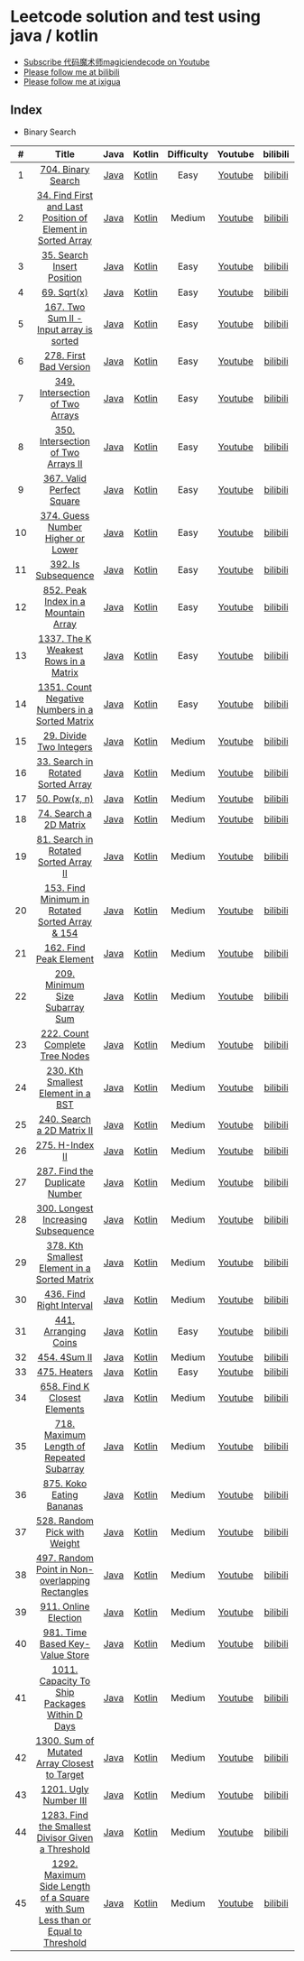 # Leetcode solution and test using java / kotlin
- [Subscribe 代码魔术师magiciendecode on Youtube](https://www.youtube.com/channel/UCERe5JqcmPtyo3dzX94by1g?sub_confirmation=1)
- [Please follow me at bilibili](https://space.bilibili.com/520811931)
- [Please follow me at ixigua](https://www.ixigua.com/home/105169725727/) 

## Index

* Binary Search

| # | Title | Java | Kotlin | Difficulty | Youtube | bilibili | ixiagua |
|:---:|:---:|:---:|:---:|:---:|:---:|:---:|:---:|
|1|[704. Binary Search](https://leetcode.com/problems/binary-search/)|[Java](https://github.com/MagicienDeCode/LeetCode_Solution/blob/master/src/main/java/binary_search/BinarySearch704.java)|[Kotlin](https://github.com/MagicienDeCode/LeetCode_Solution/blob/master/src/main/kotlin/binary_search/BinarySearchKotlin704.kt)|Easy|[Youtube](https://www.youtube.com/watch?v=boLrycDV8jA)|[bilibili](https://www.bilibili.com/video/av97758021/)|[ixigua](https://www.ixigua.com/i6806012949392523783/)|
|2|[34. Find First and Last Position of Element in Sorted Array](https://leetcode.com/problems/find-first-and-last-position-of-element-in-sorted-array/)|[Java](https://github.com/MagicienDeCode/LeetCode_Solution/blob/master/src/main/java/binary_search/FindFirstandLastPositionofElementinSortedArray34.java)|[Kotlin](https://github.com/MagicienDeCode/LeetCode_Solution/blob/master/src/main/kotlin/binary_search/FindFirstandLastPositionofElementinSortedArrayKotlin34.kt)|Medium|[Youtube](https://www.youtube.com/watch?v=yePzwrN3is8)|[bilibili](https://www.bilibili.com/video/av98033532/)|[ixigua](https://www.ixigua.com/i6806360339840500235/)|
|3|[35. Search Insert Position](https://leetcode.com/problems/search-insert-position/)|[Java](https://github.com/MagicienDeCode/LeetCode_Solution/blob/master/src/main/java/binary_search/SearchInsertPosition35.java)|[Kotlin](https://github.com/MagicienDeCode/LeetCode_Solution/blob/master/src/main/kotlin/binary_search/SearchInsertPositionKotlin35.kt)|Easy|[Youtube](https://www.youtube.com/watch?v=ni7gGKfdXgY)|[bilibili](https://www.bilibili.com/video/BV1DE411w75S/)|[ixigua](https://www.ixigua.com/i6806729161852322317/)|
|4|[69. Sqrt(x)](https://leetcode.com/problems/sqrtx/)|[Java](https://github.com/MagicienDeCode/LeetCode_Solution/blob/master/src/main/java/binary_search/Sqrt69.java)|[Kotlin](https://github.com/MagicienDeCode/LeetCode_Solution/blob/master/src/main/kotlin/binary_search/SqrtKotlin69.kt)|Easy|[Youtube](https://www.youtube.com/watch?v=Gc6u8LdSgIU)|[bilibili](https://www.bilibili.com/video/BV157411m7CG/)|[ixigua](https://www.ixigua.com/i6807105613600915982/)|
|5|[167. Two Sum II - Input array is sorted](https://leetcode.com/problems/two-sum-ii-input-array-is-sorted/)|[Java](https://github.com/MagicienDeCode/LeetCode_Solution/blob/master/src/main/java/TwoSumIIInputarrayissorted167.java)|[Kotlin](https://github.com/MagicienDeCode/LeetCode_Solution/blob/master/src/main/kotlin/binary_search/TwoSumIIInputarrayissortedKotlin167.kt)|Easy|[Youtube](https://www.youtube.com/watch?v=d8AH_G02qLo)|[bilibili](https://www.bilibili.com/video/BV1U741117sh/)|[ixigua](https://www.ixigua.com/i6807499056638591496/)|
|6|[278. First Bad Version](https://leetcode.com/problems/first-bad-version/)|[Java](https://github.com/MagicienDeCode/LeetCode_Solution/blob/master/src/main/java/binary_search/FirstBadVersion278.java)|[Kotlin](https://github.com/MagicienDeCode/LeetCode_Solution/blob/master/src/main/kotlin/binary_search/FirstBadVersionKotlin278.kt)|Easy|[Youtube](https://www.youtube.com/watch?v=JsC5v2xUlV0)|[bilibili](https://www.bilibili.com/video/BV1X741117cm/)|[ixigua](https://www.ixigua.com/i6807564285368074756/)|
|7|[349. Intersection of Two Arrays](https://leetcode.com/problems/intersection-of-two-arrays/)|[Java](https://github.com/MagicienDeCode/LeetCode_Solution/blob/master/src/main/java/binary_search/IntersectionofTwoArrays349.java)|[Kotlin](https://github.com/MagicienDeCode/LeetCode_Solution/blob/master/src/main/kotlin/binary_search/IntersectionofTwoArraysKotlin349.kt)|Easy|[Youtube](https://www.youtube.com/watch?v=fORR0VMGFHE)|[bilibili](https://www.bilibili.com/video/BV1y7411y7Uo/)|[ixigua](https://www.ixigua.com/i6807899212567544333/)|
|8|[350. Intersection of Two Arrays II](https://leetcode.com/problems/intersection-of-two-arrays-ii/)|[Java](https://github.com/MagicienDeCode/LeetCode_Solution/blob/master/src/main/java/binary_search/IntersectionofTwoArraysII350.java)|[Kotlin](https://github.com/MagicienDeCode/LeetCode_Solution/blob/master/src/main/kotlin/binary_search/IntersectionofTwoArraysIIKotlin350.kt)|Easy|[Youtube](https://www.youtube.com/watch?v=fORR0VMGFHE)|[bilibili](https://www.bilibili.com/video/BV1y7411y7Uo/)|[ixigua](https://www.ixigua.com/i6807899212567544333/)|
|9|[367. Valid Perfect Square](https://leetcode.com/problems/valid-perfect-square/)|[Java](https://github.com/MagicienDeCode/LeetCode_Solution/blob/master/src/main/java/binary_search/ValidPerfectSquare367.java)|[Kotlin](https://github.com/MagicienDeCode/LeetCode_Solution/blob/master/src/main/kotlin/binary_search/ValidPerfectSquareKotlin367.kt)|Easy|[Youtube](https://www.youtube.com/watch?v=uihXqsiIaJ8)|[bilibili](https://www.bilibili.com/video/BV1p7411C7x6/)|[ixigua](https://www.ixigua.com/i6808189102215660035/)|
|10|[374. Guess Number Higher or Lower](https://leetcode.com/problems/guess-number-higher-or-lower/)|[Java](https://github.com/MagicienDeCode/LeetCode_Solution/blob/master/src/main/java/binary_search/GuessNumberHigherorLower374.java)|[Kotlin](https://github.com/MagicienDeCode/LeetCode_Solution/blob/master/src/main/kotlin/binary_search/GuessNumberHigherorLowerKotlin374.kt)|Easy|[Youtube](https://www.youtube.com/watch?v=x3gDd63dojE)|[bilibili](https://www.bilibili.com/video/BV1m54y1R7ic/)|[ixigua](https://www.ixigua.com/i6808473551973122563/)|
|11|[392. Is Subsequence](https://leetcode.com/problems/is-subsequence/)|[Java](https://github.com/MagicienDeCode/LeetCode_Solution/blob/master/src/main/java/binary_search/IsSubsequence392.java)|[Kotlin](https://github.com/MagicienDeCode/LeetCode_Solution/blob/master/src/main/kotlin/binary_search/IsSubsequenceKotlin392.kt)|Easy|[Youtube](https://www.youtube.com/watch?v=q374e-ND5eI)|[bilibili](https://www.bilibili.com/video/BV1Dt4y1m7ZN/)|[ixigua](https://www.ixigua.com/i6808880813128548876/)|
|12|[852. Peak Index in a Mountain Array](https://leetcode.com/problems/peak-index-in-a-mountain-array/)|[Java](https://github.com/MagicienDeCode/LeetCode_Solution/blob/master/src/main/java/binary_search/PeakIndexinaMountainArray852.java)|[Kotlin](https://github.com/MagicienDeCode/LeetCode_Solution/blob/master/src/main/kotlin/binary_search/PeakIndexinaMountainArrayKotlin852.kt)|Easy|[Youtube](https://www.youtube.com/watch?v=vDJ4hg9NiMs)|[bilibili](https://www.bilibili.com/video/BV1Lt4y1U7ja/)|[ixigua](https://www.ixigua.com/i6809231288407425539/)|
|13|[1337. The K Weakest Rows in a Matrix](https://leetcode.com/problems/the-k-weakest-rows-in-a-matrix/)|[Java](https://github.com/MagicienDeCode/LeetCode_Solution/blob/master/src/main/java/binary_search/TheKWeakestRowsinaMatrix1337.java)|[Kotlin](https://github.com/MagicienDeCode/LeetCode_Solution/blob/master/src/main/kotlin/binary_search/TheKWeakestRowsinaMatrixKotlin1337.kt)|Easy|[Youtube](https://www.youtube.com/watch?v=XluwEvntPDA)|[bilibili](https://www.bilibili.com/video/BV18K4y1C7Ga/)|[ixigua](https://www.ixigua.com/i6809673096488813059/)|
|14|[1351. Count Negative Numbers in a Sorted Matrix](https://leetcode.com/problems/count-negative-numbers-in-a-sorted-matrix/)|[Java](https://github.com/MagicienDeCode/LeetCode_Solution/blob/master/src/main/java/binary_search/CountNegativeNumbersinaSortedMatrix1351.java)|[Kotlin](https://github.com/MagicienDeCode/LeetCode_Solution/blob/master/src/main/kotlin/binary_search/CountNegativeNumbersinaSortedMatrixKotlin1351.kt)|Easy|[Youtube](https://www.youtube.com/watch?v=PodFCIwMFgE)|[bilibili](https://www.bilibili.com/video/BV1cQ4y1M7Es/)|[ixigua](https://www.ixigua.com/i6810023565945995787/)|
|15|[29. Divide Two Integers](https://leetcode.com/problems/divide-two-integers/)|[Java](https://github.com/MagicienDeCode/LeetCode_Solution/blob/master/src/main/java/binary_search/DivideTwoIntegers29.java)|[Kotlin](https://github.com/MagicienDeCode/LeetCode_Solution/blob/master/src/main/kotlin/binary_search/DivideTwoIntegersKotlin29.kt)|Medium|[Youtube](https://www.youtube.com/watch?v=RKa94srw8cQ)|[bilibili](https://www.bilibili.com/video/BV1WZ4y1j7QK/)|[ixigua](https://www.ixigua.com/i6810520614751699468/)|
|16|[33. Search in Rotated Sorted Array](https://leetcode.com/problems/search-in-rotated-sorted-array/)|[Java](https://github.com/MagicienDeCode/LeetCode_Solution/blob/master/src/main/java/binary_search/SearchinRotatedSortedArray33.java)|[Kotlin](https://github.com/MagicienDeCode/LeetCode_Solution/blob/master/src/main/kotlin/binary_search/SearchinRotatedSortedArrayKotlin33.kt)|Medium|[Youtube](https://www.youtube.com/watch?v=Am9gf6YWMXE)|[bilibili](https://www.bilibili.com/video/BV1WC4y1s7Hz/)|[ixigua](https://www.ixigua.com/i6810834712366416395/)|
|17|[50. Pow(x, n)](https://leetcode.com/problems/powx-n/)|[Java](https://github.com/MagicienDeCode/LeetCode_Solution/blob/master/src/main/java/binary_search/Powxn50.java)|[Kotlin](https://github.com/MagicienDeCode/LeetCode_Solution/blob/master/src/main/kotlin/binary_search/PowxnKotlin50.kt)|Medium|[Youtube](https://www.youtube.com/watch?v=OhIBzlxog1E)|[bilibili](https://www.bilibili.com/video/BV1Ke411x7mU/)|[ixigua](https://www.ixigua.com/i6811168058392969731/)|
|18|[74. Search a 2D Matrix](https://leetcode.com/problems/search-a-2d-matrix/)|[Java](https://github.com/MagicienDeCode/LeetCode_Solution/blob/master/src/main/java/binary_search/Searcha2DMatrix74.java)|[Kotlin](https://github.com/MagicienDeCode/LeetCode_Solution/blob/master/src/main/kotlin/binary_search/Searcha2DMatrixKotlin74.kt)|Medium|[Youtube](https://www.youtube.com/watch?v=BsjTsw0c0W8)|[bilibili](https://www.bilibili.com/video/BV1rA41187fx/)|[ixigua](https://www.ixigua.com/i6811836955211334158/)|
|19|[81. Search in Rotated Sorted Array II](https://leetcode.com/problems/search-in-rotated-sorted-array-ii/)|[Java](https://github.com/MagicienDeCode/LeetCode_Solution/blob/master/src/main/java/binary_search/SearchinRotatedSortedArrayII81.java)|[Kotlin](https://github.com/MagicienDeCode/LeetCode_Solution/blob/master/src/main/kotlin/binary_search/SearchinRotatedSortedArrayIIKotlin81.kt)|Medium|[Youtube](https://www.youtube.com/watch?v=O1Tvkx6rBeM)|[bilibili](https://www.bilibili.com/video/BV1je411474A/)|[ixigua](https://www.ixigua.com/i6812248016712368654/)|
|20|[153. Find Minimum in Rotated Sorted Array & 154](https://leetcode.com/problems/find-minimum-in-rotated-sorted-array/)|[Java](https://github.com/MagicienDeCode/LeetCode_Solution/blob/master/src/main/java/binary_search/FindMinimuminRotatedSortedArray153.java)|[Kotlin](https://github.com/MagicienDeCode/LeetCode_Solution/blob/master/src/main/kotlin/binary_search/FindMinimuminRotatedSortedArrayKotlin153.kt)|Medium|[Youtube](https://www.youtube.com/watch?v=pLMI2m0bX6g)|[bilibili](https://www.bilibili.com/video/BV1rK411L7mq/)|[ixigua](https://www.ixigua.com/i6812650258699387406/)|
|21|[162. Find Peak Element](https://leetcode.com/problems/find-peak-element/)|[Java](https://github.com/MagicienDeCode/LeetCode_Solution/blob/master/src/main/java/binary_search/FindPeakElement162.java)|[Kotlin](https://github.com/MagicienDeCode/LeetCode_Solution/blob/master/src/main/kotlin/binary_search/FindPeakElementKotlin162.kt)|Medium|[Youtube](https://www.youtube.com/watch?v=hPhDZsNrtwU)|[bilibili](https://www.bilibili.com/video/BV1Bf4y1U7SF/)|[ixigua](https://www.ixigua.com/i6813050249406317069/)|
|22|[209. Minimum Size Subarray Sum](https://leetcode.com/problems/minimum-size-subarray-sum/)|[Java](https://github.com/MagicienDeCode/LeetCode_Solution/blob/master/src/main/java/binary_search/MinimumSizeSubarraySum209.java)|[Kotlin](https://github.com/MagicienDeCode/LeetCode_Solution/blob/master/src/main/kotlin/binary_search/MinimumSizeSubarraySumKotlin209.kt)|Medium|[Youtube](https://www.youtube.com/watch?v=m53zbDdpI2E)|[bilibili](https://www.bilibili.com/video/BV1LC4y1s7sG/)|[ixigua](https://www.ixigua.com/i6813423341886505484/)|
|23|[222. Count Complete Tree Nodes](https://leetcode.com/problems/count-complete-tree-nodes/)|[Java](https://github.com/MagicienDeCode/LeetCode_Solution/blob/master/src/main/java/binary_search/CountCompleteTreeNodes222.java)|[Kotlin](https://github.com/MagicienDeCode/LeetCode_Solution/blob/master/src/main/kotlin/binary_search/CountCompleteTreeNodesKotlin222.kt)|Medium|[Youtube](https://www.youtube.com/watch?v=V8VyaeT0fYA)|[bilibili](https://www.bilibili.com/video/BV1Qk4y197An/)|[ixigua](https://www.ixigua.com/i6814433746394022404/)|
|24|[230. Kth Smallest Element in a BST](https://leetcode.com/problems/kth-smallest-element-in-a-bst/)|[Java](https://github.com/MagicienDeCode/LeetCode_Solution/blob/master/src/main/java/binary_search/KthSmallestElementinaBST230.java)|[Kotlin](https://github.com/MagicienDeCode/LeetCode_Solution/blob/master/src/main/kotlin/binary_search/KthSmallestElementinaBSTKotlin230.kt)|Medium|[Youtube](https://www.youtube.com/watch?v=YvgbbGjuVPY)|[bilibili](https://www.bilibili.com/video/BV1qC4y1s7Hk/)|[ixigua](https://www.ixigua.com/i6815199865195201027/)|
|25|[240. Search a 2D Matrix II](https://leetcode.com/problems/search-a-2d-matrix-ii/)|[Java](https://github.com/MagicienDeCode/LeetCode_Solution/blob/master/src/main/java/binary_search/Searcha2DMatrixII240.java)|[Kotlin](https://github.com/MagicienDeCode/LeetCode_Solution/blob/master/src/main/kotlin/binary_search/Searcha2DMatrixIIKotlin240.kt)|Medium|[Youtube](https://www.youtube.com/watch?v=PrPb6M7BgGg)|[bilibili](https://www.bilibili.com/video/BV12Z4y1x7Np/)|[ixigua](https://www.ixigua.com/i6815621227667784196/)|
|26|[275. H-Index II](https://leetcode.com/problems/h-index-ii/)|[Java](https://github.com/MagicienDeCode/LeetCode_Solution/blob/master/src/main/java/binary_search/HIndexII275.java)|[Kotlin](https://github.com/MagicienDeCode/LeetCode_Solution/blob/master/src/main/kotlin/binary_search/HIndexIIKotlin275.kt)|Medium|[Youtube](https://www.youtube.com/watch?v=e3Kb-ZbxZ-A)|[bilibili](https://www.bilibili.com/video/BV1FT4y1V7ia/)|[ixigua](https://www.ixigua.com/i6816084563010257420/)|
|27|[287. Find the Duplicate Number](https://leetcode.com/problems/find-the-duplicate-number/)|[Java](https://github.com/MagicienDeCode/LeetCode_Solution/blob/master/src/main/java/binary_search/FindtheDuplicateNumber287.java)|[Kotlin](https://github.com/MagicienDeCode/LeetCode_Solution/blob/master/src/main/kotlin/binary_search/FindtheDuplicateNumberKotlin287.kt)|Medium|[Youtube](https://www.youtube.com/watch?v=ygiQJzzblP8)|[bilibili](https://www.bilibili.com/video/BV1st4y1277B/)|[ixigua](https://www.ixigua.com/i6816443653460853251/)|
|28|[300. Longest Increasing Subsequence](https://leetcode.com/problems/longest-increasing-subsequence/)|[Java](https://github.com/MagicienDeCode/LeetCode_Solution/blob/master/src/main/java/binary_search/LongestIncreasingSubsequence300.java)|[Kotlin](https://github.com/MagicienDeCode/LeetCode_Solution/blob/master/src/main/kotlin/binary_search/LongestIncreasingSubsequenceKotlin300.kt)|Medium|[Youtube](https://www.youtube.com/watch?v=bns-CON63mY)|[bilibili](https://www.bilibili.com/video/BV1CA411b7Gu/)|[ixigua](https://www.ixigua.com/i6817067056232399363/)|
|29|[378. Kth Smallest Element in a Sorted Matrix](https://leetcode.com/problems/kth-smallest-element-in-a-sorted-matrix/)|[Java](https://github.com/MagicienDeCode/LeetCode_Solution/blob/master/src/main/java/binary_search/KthSmallestElementinaSortedMatrix378.java)|[Kotlin](https://github.com/MagicienDeCode/LeetCode_Solution/blob/master/src/main/kotlin/binary_search/KthSmallestElementinaSortedMatrixKotlin378.kt)|Medium|[Youtube](https://www.youtube.com/watch?v=YOVeHZKYkw0)|[bilibili](https://www.bilibili.com/video/BV13A411b7Hi/)|[ixigua](https://www.ixigua.com/i6817412787757646349/)|
|30|[436. Find Right Interval](https://leetcode.com/problems/find-right-interval/)|[Java](https://github.com/MagicienDeCode/LeetCode_Solution/blob/master/src/main/java/binary_search/FindRightInterval436.java)|[Kotlin](https://github.com/MagicienDeCode/LeetCode_Solution/blob/master/src/main/kotlin/binary_search/FindRightIntervalKotlin436.kt)|Medium|[Youtube](https://www.youtube.com/watch?v=3iF0bUDVQ0E)|[bilibili](https://www.bilibili.com/video/BV1664y1T7YW/)|[ixigua](https://www.ixigua.com/i6817867831019831819/)|
|31|[441. Arranging Coins](https://leetcode.com/problems/arranging-coins/)|[Java](https://github.com/MagicienDeCode/LeetCode_Solution/blob/master/src/main/java/binary_search/ArrangingCoins441.java)|[Kotlin](https://github.com/MagicienDeCode/LeetCode_Solution/blob/master/src/main/kotlin/binary_search/ArrangingCoinsKotlin441.kt)|Easy|[Youtube](https://www.youtube.com/watch?v=9qaD15qIwsc)|[bilibili](https://www.bilibili.com/video/BV1RT4y1G73G/)|[ixigua](https://www.ixigua.com/i6818309866164060679/)|
|32|[454. 4Sum II](https://leetcode.com/problems/4sum-ii/submissions/)|[Java](https://github.com/MagicienDeCode/LeetCode_Solution/blob/master/src/main/java/binary_search/FourSumII454.java)|[Kotlin](https://github.com/MagicienDeCode/LeetCode_Solution/blob/master/src/main/kotlin/binary_search/FourSumIIKotlin454.kt)|Medium|[Youtube](https://www.youtube.com/watch?v=fG1LrFUWVo0)|[bilibili](https://www.bilibili.com/video/BV17Q4y1N7Mm/)|[ixigua](https://www.ixigua.com/i6818593135082340875/)|
|33|[475. Heaters](https://leetcode.com/problems/heaters/)|[Java](https://github.com/MagicienDeCode/LeetCode_Solution/blob/master/src/main/java/binary_search/Heaters475.java)|[Kotlin](https://github.com/MagicienDeCode/LeetCode_Solution/blob/master/src/main/kotlin/binary_search/HeatersKotlin475.kt)|Easy|[Youtube](https://www.youtube.com/watch?v=bJw2cQPOv5g)|[bilibili](https://www.bilibili.com/video/BV1u54y1R7c2/)|[ixigua](https://www.ixigua.com/i6819034637126337036/)|
|34|[658. Find K Closest Elements](https://leetcode.com/problems/find-k-closest-elements/)|[Java](https://github.com/MagicienDeCode/LeetCode_Solution/blob/master/src/main/java/binary_search/FindKClosestElements658.java)|[Kotlin](https://github.com/MagicienDeCode/LeetCode_Solution/blob/master/src/main/kotlin/binary_search/FindKClosestElementsKotlin658.kt)|Medium|[Youtube](https://www.youtube.com/watch?v=Q1sLutzezmw)|[bilibili](https://www.bilibili.com/video/BV1Yk4y1r7RE/)|[ixigua](https://www.ixigua.com/i6819424828404007431/)|
|35|[718. Maximum Length of Repeated Subarray](https://leetcode.com/problems/maximum-length-of-repeated-subarray/)|[Java](https://github.com/MagicienDeCode/LeetCode_Solution/blob/master/src/main/java/binary_search/MaximumLengthofRepeatedSubarray718.java)|[Kotlin](https://github.com/MagicienDeCode/LeetCode_Solution/blob/master/src/main/kotlin/binary_search/MaximumLengthofRepeatedSubarrayKotlin718.kt)|Medium|[Youtube](https://www.youtube.com/watch?v=WnNSjS3oq8M)|[bilibili](https://www.bilibili.com/video/BV1q54y1Q76g/)|[ixigua](https://www.ixigua.com/i6819995856633070087/)|
|36|[875. Koko Eating Bananas](https://leetcode.com/problems/koko-eating-bananas/)|[Java](https://github.com/MagicienDeCode/LeetCode_Solution/blob/master/src/main/java/binary_search/KokoEatingBananas875.java)|[Kotlin](https://github.com/MagicienDeCode/LeetCode_Solution/blob/master/src/main/kotlin/binary_search/KokoEatingBananasKotlin875.kt)|Medium|[Youtube](https://www.youtube.com/watch?v=HDoXrrbhUyc)|[bilibili](https://www.bilibili.com/video/BV1Sg4y1z7a9/)|[ixigua](https://www.ixigua.com/i6820449678463599108/)|
|37|[528. Random Pick with Weight](https://leetcode.com/problems/random-pick-with-weight/)|[Java](https://github.com/MagicienDeCode/LeetCode_Solution/blob/master/src/main/java/binary_search/RandomPickwithWeight528.java)|[Kotlin](https://github.com/MagicienDeCode/LeetCode_Solution/blob/master/src/main/kotlin/binary_search/RandomPickwithWeightKotlin528.kt)|Medium|[Youtube](https://www.youtube.com/watch?v=9dI9fi7MGEA)|[bilibili](https://www.bilibili.com/video/BV1Qp4y1X71z/)|[ixigua](https://www.ixigua.com/i6820810418794005005/)|
|38|[497. Random Point in Non-overlapping Rectangles](https://leetcode.com/problems/random-point-in-non-overlapping-rectangles/)|[Java](https://github.com/MagicienDeCode/LeetCode_Solution/blob/master/src/main/java/binary_search/RandomPointinNonoverlappingRectangles497.java)|[Kotlin](https://github.com/MagicienDeCode/LeetCode_Solution/blob/master/src/main/kotlin/binary_search/RandomPointinNonoverlappingRectanglesKotlin497.kt)|Medium|[Youtube](https://www.youtube.com/watch?v=Kb7_eb8xDnE)|[bilibili](https://www.bilibili.com/video/BV1LK41157Xg/)|[ixigua](https://www.ixigua.com/i6821192499910935043/)|
|39|[911. Online Election](https://leetcode.com/problems/online-election/)|[Java](https://github.com/MagicienDeCode/LeetCode_Solution/blob/master/src/main/java/binary_search/OnlineElection911.java)|[Kotlin](https://github.com/MagicienDeCode/LeetCode_Solution/blob/master/src/main/kotlin/binary_search/OnlineElectionKotlin911.kt)|Medium|[Youtube](https://www.youtube.com/watch?v=HAQVO9omNX0)|[bilibili](https://www.bilibili.com/video/BV1hK4y1k7Vx/)|[ixigua](https://www.ixigua.com/i6821578336431505931/)|
|40|[981. Time Based Key-Value Store](https://leetcode.com/problems/time-based-key-value-store/)|[Java](https://github.com/MagicienDeCode/LeetCode_Solution/blob/master/src/main/java/binary_search/TimeBasedKeyValueStore981.java)|[Kotlin](https://github.com/MagicienDeCode/LeetCode_Solution/blob/master/src/main/kotlin/binary_search/TimeBasedKeyValueStoreKotlin981.kt)|Medium|[Youtube](https://www.youtube.com/watch?v=77gcjiODWg8)|[bilibili](https://www.bilibili.com/video/BV14a4y1i7GS/)|[ixigua](https://www.ixigua.com/i6822010573882917387/)|
|41|[1011. Capacity To Ship Packages Within D Days](https://leetcode.com/problems/capacity-to-ship-packages-within-d-days/)|[Java](https://github.com/MagicienDeCode/LeetCode_Solution/blob/master/src/main/java/binary_search/CapacityToShipPackagesWithinDDays1011.java)|[Kotlin](https://github.com/MagicienDeCode/LeetCode_Solution/blob/master/src/main/kotlin/binary_search/CapacityToShipPackagesWithinDDaysKotlin1011.kt)|Medium|[Youtube](https://www.youtube.com/watch?v=dWAaB8Z_cew)|[bilibili](https://www.bilibili.com/video/BV1yK4y1b7z8/)|[ixigua](https://www.ixigua.com/i6822266557159178763/)|
|42|[1300. Sum of Mutated Array Closest to Target](https://leetcode.com/problems/sum-of-mutated-array-closest-to-target/)|[Java](https://github.com/MagicienDeCode/LeetCode_Solution/blob/master/src/main/java/binary_search/SumofMutatedArrayClosesttoTarget1300.java)|[Kotlin](https://github.com/MagicienDeCode/LeetCode_Solution/blob/master/src/main/kotlin/binary_search/SumofMutatedArrayClosesttoTargetKotlin1300.kt)|Medium|[Youtube](https://www.youtube.com/watch?v=_UpY3SZY57A)|[bilibili](https://www.bilibili.com/video/BV1Rt4y1y7H5/)|[ixigua](https://www.ixigua.com/i6822660783244050947/)|
|43|[1201. Ugly Number III](https://leetcode.com/problems/ugly-number-iii/submissions/ )|[Java](https://github.com/MagicienDeCode/LeetCode_Solution/blob/master/src/main/java/binary_search/UglyNumberIII1201.java)|[Kotlin](https://github.com/MagicienDeCode/LeetCode_Solution/blob/master/src/main/kotlin/binary_search/UglyNumberIIIKotlin1201.kt)|Medium|[Youtube](https://www.youtube.com/watch?v=j0_h4MoUUwE)|[bilibili](https://www.bilibili.com/video/BV1Bf4y1m7u6/)|[ixigua](https://www.ixigua.com/i6823305306936705547/)|
|44|[1283. Find the Smallest Divisor Given a Threshold](https://leetcode.com/problems/find-the-smallest-divisor-given-a-threshold/)|[Java](https://github.com/MagicienDeCode/LeetCode_Solution/blob/master/src/main/java/binary_search/FindtheSmallestDivisorGivenaThreshold1283.java)|[Kotlin](https://github.com/MagicienDeCode/LeetCode_Solution/blob/master/src/main/kotlin/binary_search/FindtheSmallestDivisorGivenaThresholdKotlin1283.kt)|Medium|[Youtube](https://www.youtube.com/watch?v=q36SAn0JaS0)|[bilibili](https://www.bilibili.com/video/BV1yZ4y1s7cy/)|[ixigua](https://www.ixigua.com/i6823727970549498375/)|
|45|[1292. Maximum Side Length of a Square with Sum Less than or Equal to Threshold](https://leetcode.com/problems/maximum-side-length-of-a-square-with-sum-less-than-or-equal-to-threshold/)|[Java](https://github.com/MagicienDeCode/LeetCode_Solution/blob/master/src/main/java/binary_search/MaximumSideLengthofaSquarewithSumLessthanorEqualtoThreshold1292.java)|[Kotlin](https://github.com/MagicienDeCode/LeetCode_Solution/blob/master/src/main/kotlin/binary_search/MaximumSideLengthofaSquarewithSumLessthanorEqualtoThresholdKotlin1292.kt)|Medium|[Youtube](https://www.youtube.com/watch?v=3t7gSc4lR3E)|[bilibili](https://www.bilibili.com/video/BV1qf4y1m7FT/)|[ixigua](https://www.ixigua.com/i6824237791673582087/)|



